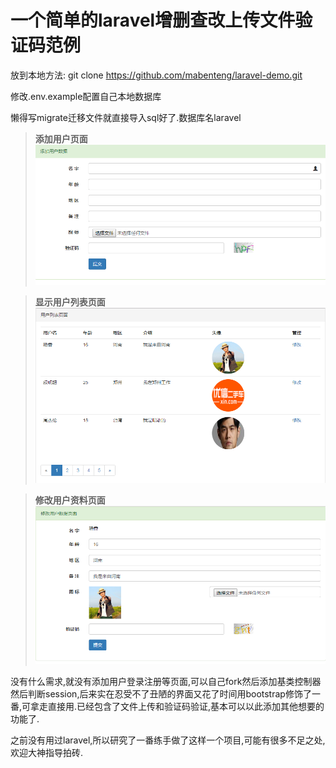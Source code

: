 # 一个简单的laravel增删查改上传文件验证码范例

放到本地方法:
git clone https://github.com/mabenteng/laravel-demo.git

修改.env.example配置自己本地数据库

懒得写migrate迁移文件就直接导入sql好了.数据库名laravel


> **添加用户页面**
 ![添加](./tmp/add.png)

>  **显示用户列表页面**
 ![列表](./tmp/list.png)

> **修改用户资料页面**
 ![修改](./tmp/update.png)

没有什么需求,就没有添加用户登录注册等页面,可以自己fork然后添加基类控制器然后判断session,后来实在忍受不了丑陋的界面又花了时间用bootstrap修饰了一番,可拿走直接用.已经包含了文件上传和验证码验证,基本可以以此添加其他想要的功能了.

之前没有用过laravel,所以研究了一番练手做了这样一个项目,可能有很多不足之处,欢迎大神指导拍砖.


